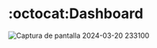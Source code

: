 # :octocat:Dashboard
![Captura de pantalla 2024-03-20 233100](https://github.com/Yeyzer17/sales_report_using_PowerBI/assets/152037934/0c06a332-ec02-4954-8c59-c70ec2a79c68)
